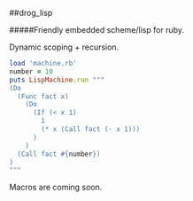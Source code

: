 ##drog_lisp

#####Friendly embedded scheme/lisp for ruby.

Dynamic scoping + recursion.

```ruby
load 'machine.rb'
number = 10
puts LispMachine.run """
(Do
  (Func fact x)
    (Do
      (If (< x 1)
        1
        (* x (Call fact (- x 1)))
      )
    )
  (Call fact #{number})
)
"""
```

Macros are coming soon.